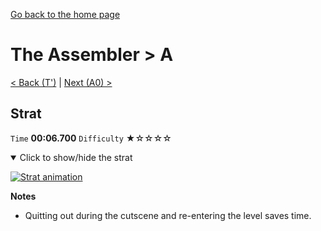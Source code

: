 [Go back to the home page](https://github.com/Doublevil/scbspeedrun)

# The Assembler > A

[< Back (T')](https://github.com/Doublevil/scbspeedrun/blob/main/levels/C/T'.md) | [Next (A0) >](https://github.com/Doublevil/scbspeedrun/blob/main/levels/A/A0.md)

## Strat

`Time` **00:06.700** `Difficulty` ★☆☆☆☆
<details open>
  <summary>Click to show/hide the strat</summary>

  [![Strat animation](https://github.com/Doublevil/scbspeedrun/blob/main/media/levels/A/A_Strat.webp)](https://github.com/Doublevil/scbspeedrun/blob/main/media/levels/A/A_Strat.mp4)

  **Notes**
  - Quitting out during the cutscene and re-entering the level saves time.
</details>

